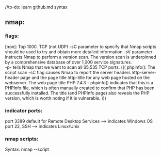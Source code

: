  //to-do: learn github.md syntax

## nmap:
### flags:
[non]: Top 1000. TCP (not UDP)
-sC parameter to specify that Nmap scripts should be used to try and obtain more detailed information
-sV parameter instructs Nmap to perform a version scan. The version scan is underpinned by a comprehensive database of over 1,000 service signatures.  
-p- tells Nmap that we want to scan all 65,535 TCP ports.
(((
phpinfo(): The script scan -sC flag causes Nmap to report the server headers http-server-header page and the page title http-title for any web page hosted on the webserver. The web page title PHP 7.4.3 - phpinfo() indicates that this is a PHPInfo file, which is often manually created to confirm that PHP has been successfully installed. The title (and PHPInfo page) also reveals the PHP version, which is worth noting if it is vulnerable.
)))


### indicator ports: 
 port 3389 default for Remote Desktop Services --> indicates Windows OS
 port 22, SSH --> indicates Linux/Unix

### nmap scripts:
Syntax: nmap --script <script name> -p<port> <host>
(((
cyberSecHell@htb[/htb]$ locate scripts/citrix

/usr/share/nmap/scripts/citrix-brute-xml.nse
)))

# Attacking Network Services

## Banner Grabbing
nmap -sV --script=banner <target> (((  nmap -sV --script=banner -p21 10.10.10.0/24 )))
nc -nv <ip> <port>

## FTP
nmap -sC -sV -p21 10.129.42.253
ftp -p 10.129.42.253 ((( ls, cd <dir> get, <filename>, exit )))

## SMB (Server Message Block) (Windows)
(samba?)
"some SMB versions may be vulnerable to RCE exploits such as EternalBlue"
"Nmap has many scripts for enumerating SMB, such as smb-os-discovery.nse, which will interact with the SMB service to extract the reported operating system version." (((nmap --script smb-os-discovery.nse -p445 10.10.10.40)))
nmap -A -p445 10.129.42.253 (((look up -A flag)))

### shares (SMB) 
(((
smbclient -N -L \\\\10.129.42.253
)))
SMB allows users and administrators to share folders and make them accessible remotely by other users. Often these shares have files in them that contain sensitive information such as passwords. A tool that can enumerate and interact with SMB shares is smbclient. The -L flag specifies that we want to retrieve a list of available shares on the remote host, while -N suppresses the password prompt.
(((
smbclient -U <user> \\\\10.129.42.253\\users   <users --> location?>
)))

get <file> - 
the - displays the content in terminal
 
##SNMP
"SNMP Community strings provide information and statistics about a router or device-SNIP- The manufacturer default community strings of public and private are often unchanged. In SNMP versions 1 and 2c, access is controlled using a plaintext community string, and if we know the name, we can gain access to it. Encryption and authentication were only added in SNMP version 3."

(((snmpwalk -v 2c -c public 10.129.42.253 1.3.6.1.2.1.1.5.0)))
(((snmpwalk -v 2c -c private  10.129.42.253 )))

"A tool such as onesixtyone can be used to brute force the community string names using a dictionary file of common community strings such as the dict.txt file included in the GitHub repo for the tool."

(((onesixtyone -c dict.txt 10.129.42.254)))

##Conclusion
(((
VPN Servers

Warning: Each time you "Switch", your connection keys are regenerated and you must re-download your VPN connection file.

All VM instances associated with the old VPN Server will be terminated when switching to a new VPN server.
Existing PwnBox instances will automatically switch to the new VPN server.
)))

# Web Enumeration

## Gobuster
" We can use a tool such as ffuf or GoBuster to perform this directory enumeration. "

### Directory/File Enumeration
gobuster dir -u http://10.10.10.121/ -w /usr/share/dirb/wordlists/common.txt <br>
dirb common.txt <be>

#### HTTP status code of 
-200 reveals that the resource's request was successful, 
-403 HTTP status code indicates that we are forbidden to access the resource. 
-301 status code indicates that we are being redirected, which is not a failure case. 
--It is worth familiarizing ourselves with the various HTTP status codes, which can be found at: https://en.wikipedia.org/wiki/List_of_HTTP_status_codes
--The Web Requests Academy Module also covers HTTP status codes further in-depth.

### DNS Subdomain Enumeration
#### install SecLists
clone SecLists:
-$ git clone https://github.com/danielmiessler/SecLists
-$ sudo apt install seclists -y
"""
Next, add a DNS Server such as 1.1.1.1 to the /etc/resolv.conf file. We will target the domain inlanefreight.com, the website for a fictional freight and logistics company.
"""
-$ gobuster dns -d inlanefreight.com -w /usr/share/SecLists/Discovery/DNS/namelist.txt

"""
This scan reveals several interesting subdomains that we could examine further. The Attacking Web Applications with Ffuf module goes into more details about web enumeration and fuzzing.
https://academy.hackthebox.com/module/details/54
"""

## Web Enumeration Tips
#### Banner Grabbing / Web Server Headers
- curl -IL https://www.inlanefreight.com
use cURL to grab banner/headers
learn cURL
"""Another handy tool is EyeWitness, which can be used to take screenshots of target web applications, fingerprint them, and identify possible default credentials.:
https://github.com/FortyNorthSecurity/EyeWitness
"""
#### Whatweb
-whatweb 10.10.10.121
whatweb --no-errors 10.10.10.0/24

#### Certificates
PHISING
SSL/TLS certificates are another potentially valuable source of information if HTTPS is in use. Browsing to https://10.10.10.121/ and viewing the certificate reveals the details below, including the email address and company name. These could potentially be used to conduct a phishing attack if this is within the scope of an assessment.

#### robots.txt
remember evil-robots.txt?

#### Source Code
-has anyone ever found credentials in a source code in the real world??

# Public Exploits
searchsploit
- $ sudo apt install exploitdb -y

"""we can use searchsploit to search for a specific application by its name, as follows:"""
- $ searchsploit openssh 7.2
"""We can also utilize online exploit databases to search for vulnerabilities, like Exploit DB, Rapid7 DB, or Vulnerability Lab. The Intro to Web Applications module discusses public vulnerabilities for web applications: https://academy.hackthebox.com/module/details/75
/*see more links under links--> exploits*/"""



# links
https://nullsec.us/top-1-000-tcp-and-udp-ports-nmap-default/  <br>
https://owasp.org/www-project-top-ten/  <br>
https://www.stationx.net/common-ports-cheat-sheet/  <br>
https://docs.github.com/en/get-started/writing-on-github/getting-started-with-writing-and-formatting-on-github/basic-writing-and-formatting-syntax  <br>
### print
https://packetlife.net/media/library/23/common-ports.pdf
### exploits
- https://www.exploit-db.com/
- https://www.rapid7.com/db/
- https://www.vulnerability-lab.com/
